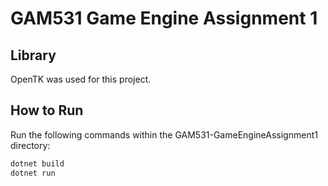 # GAM531 Game Engine Assignment 1

## Library
OpenTK was used for this project.

## How to Run

Run the following commands within the GAM531-GameEngineAssignment1 directory:

```powershell
dotnet build
dotnet run
